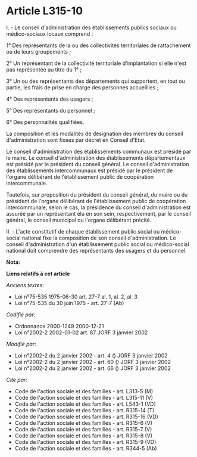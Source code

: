 # Article L315-10

I. - Le conseil d'administration des établissements publics sociaux ou médico-sociaux locaux comprend :

1° Des représentants de la ou des collectivités territoriales de rattachement ou de leurs groupements ;

2° Un représentant de la collectivité territoriale d'implantation si elle n'est pas représentée au titre du 1° ;

3° Un ou des représentants des départements qui supportent, en tout ou partie, les frais de prise en charge des personnes
accueillies ;

4° Des représentants des usagers ;

5° Des représentants du personnel ;

6° Des personnalités qualifiées.

La composition et les modalités de désignation des membres du conseil d'administration sont fixées par décret en Conseil
d'Etat.

Le conseil d'administration des établissements communaux est présidé par le maire. Le conseil d'administration des
établissements départementaux est présidé par le président du conseil général. Le conseil d'administration des établissements
intercommunaux est présidé par le président de l'organe délibérant de l'établissement public de coopération intercommunale.

Toutefois, sur proposition du président du conseil général, du maire ou du président de l'organe délibérant de
l'établissement public de coopération intercommunale, selon le cas, la présidence du conseil d'administration est assurée par
un représentant élu en son sein, respectivement, par le conseil général, le conseil municipal ou l'organe délibérant précité.

II. - L'acte constitutif de chaque établissement public social ou médico-social national fixe la composition de son conseil
d'administration. Le conseil d'administration d'un établissement public social ou médico-social national doit comprendre des
représentants des usagers et du personnel.

**Nota:**



**Liens relatifs à cet article**

_Anciens textes_:

  - Loi n°75-535 1975-06-30 art. 27-7 al. 1, al. 2, al. 3
  - Loi n°75-535 du 30 juin 1975 - art. 27-7 (Ab)

_Codifié par_:

  - Ordonnance 2000-1249 2000-12-21
  - Loi n°2002-2 2002-01-02 art. 87 JORF 3 janvier 2002

_Modifié par_:

  - Loi n°2002-2 du 2 janvier 2002 - art. 4 () JORF 3 janvier 2002
  - Loi n°2002-2 du 2 janvier 2002 - art. 60 () JORF 3 janvier 2002
  - Loi n°2002-2 du 2 janvier 2002 - art. 66 () JORF 3 janvier 2002

_Cité par_:

  - Code de l'action sociale et des familles - art. L313-5 (M)
  - Code de l'action sociale et des familles - art. L315-11 (V)
  - Code de l'action sociale et des familles - art. L543-1 (VD)
  - Code de l'action sociale et des familles - art. R315-14 (T)
  - Code de l'action sociale et des familles - art. R315-16 (VD)
  - Code de l'action sociale et des familles - art. R315-6 (V)
  - Code de l'action sociale et des familles - art. R315-7 (V)
  - Code de l'action sociale et des familles - art. R315-8 (V)
  - Code de l'action sociale et des familles - art. R315-9 (VD)
  - Code de l'action sociale et des familles - art. R344-5 (Ab)
